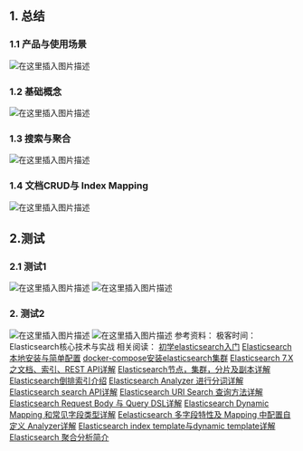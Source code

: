 
## 1. 总结
### 1.1 产品与使用场景
![在这里插入图片描述](https://i-blog.csdnimg.cn/blog_migrate/d53573080ae7be9177a41926dde12dea.png#pic_center)
### 1.2  基础概念
![在这里插入图片描述](https://i-blog.csdnimg.cn/blog_migrate/50deedc28459ef758f63e4a0e3293ad7.png#pic_center)
### 1.3  搜索与聚合
![在这里插入图片描述](https://i-blog.csdnimg.cn/blog_migrate/0d1c5ca3a6d3dfbe95a6d7a9a6d55b01.png#pic_center)
### 1.4  文档CRUD与 Index Mapping
![在这里插入图片描述](https://i-blog.csdnimg.cn/blog_migrate/d621bf797f46b8cd006cc9f919e84196.png#pic_center)
## 2.测试
### 2.1 测试1
![在这里插入图片描述](https://i-blog.csdnimg.cn/blog_migrate/a88da22d040b334746c040a39ab0403a.png#pic_center)
![在这里插入图片描述](https://i-blog.csdnimg.cn/blog_migrate/24f52be3abbae629b0b076ae2037fe7c.png#pic_center)
### 2. 测试2
![在这里插入图片描述](https://i-blog.csdnimg.cn/blog_migrate/1440218a978e3a92bfcea2e0632554f8.png#pic_center)
![在这里插入图片描述](https://i-blog.csdnimg.cn/blog_migrate/3a6d240db96defb55378009457f8a6b9.png#pic_center)
参考资料：
极客时间：Elasticsearch核心技术与实战
相关阅读：
[初学elasticsearch入门](https://blog.csdn.net/xixihahalelehehe/article/details/109380768)
[Elasticsearch本地安装与简单配置](https://blog.csdn.net/xixihahalelehehe/article/details/109385145)
[docker-compose安装elasticsearch集群](https://blog.csdn.net/xixihahalelehehe/article/details/109389780)
[Elasticsearch 7.X之文档、索引、REST API详解](https://blog.csdn.net/xixihahalelehehe/article/details/109406518)
[Elasticsearch节点，集群，分片及副本详解](https://blog.csdn.net/xixihahalelehehe/article/details/109406875)
[Elasticsearch倒排索引介绍](https://blog.csdn.net/xixihahalelehehe/article/details/109440345)
[Elasticsearch Analyzer 进行分词详解](https://blog.csdn.net/xixihahalelehehe/article/details/109447777)
[Elasticsearch search API详解](https://blog.csdn.net/xixihahalelehehe/article/details/109449425)
[Elasticsearch URI Search 查询方法详解](https://blog.csdn.net/xixihahalelehehe/article/details/109453253)
[Elasticsearch Request Body 与 Query DSL详解](https://blog.csdn.net/xixihahalelehehe/article/details/109458983)
[Elasticsearch Dynamic Mapping 和常见字段类型详解](https://blog.csdn.net/xixihahalelehehe/article/details/109463294)
[Eelasticsearch 多字段特性及 Mapping 中配置自定义 Analyzer详解](https://blog.csdn.net/xixihahalelehehe/article/details/109476672)
[Elasticsearch index template与dynamic template详解](https://blog.csdn.net/xixihahalelehehe/article/details/109595303)
[Elasticsearch 聚合分析简介](https://blog.csdn.net/xixihahalelehehe/article/details/109625376)
